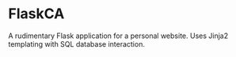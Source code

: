 # FlaskCA
A rudimentary Flask application for a personal website. Uses Jinja2 templating with SQL database interaction.
